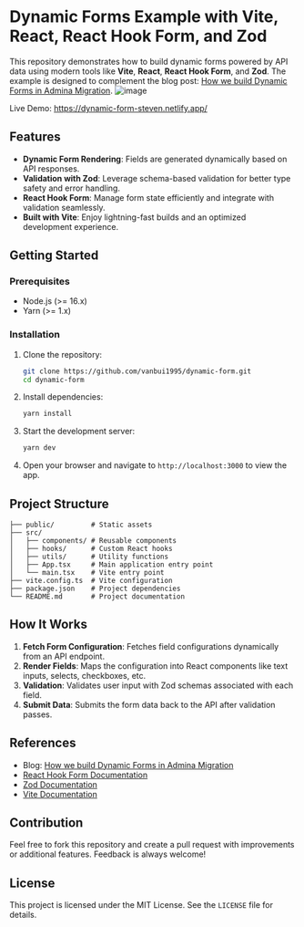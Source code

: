 
# Dynamic Forms Example with Vite, React, React Hook Form, and Zod

This repository demonstrates how to build dynamic forms powered by API data using modern tools like **Vite**, **React**, **React Hook Form**, and **Zod**. The example is designed to complement the blog post: [How we build Dynamic Forms in Admina Migration](https://www.notion.so/mfi/How-we-build-Dynamic-Forms-in-Admina-Migration-1439b9c183cb805c83b2e47d68192e09).
![image](https://github.com/user-attachments/assets/444b9969-99d4-42ed-ae9e-cc769694c215)

Live Demo: https://dynamic-form-steven.netlify.app/

## Features

- **Dynamic Form Rendering**: Fields are generated dynamically based on API responses.
- **Validation with Zod**: Leverage schema-based validation for better type safety and error handling.
- **React Hook Form**: Manage form state efficiently and integrate with validation seamlessly.
- **Built with Vite**: Enjoy lightning-fast builds and an optimized development experience.

## Getting Started

### Prerequisites
- Node.js (>= 16.x)
- Yarn (>= 1.x)

### Installation

1. Clone the repository:
   ```bash
   git clone https://github.com/vanbui1995/dynamic-form.git
   cd dynamic-form
   ```

2. Install dependencies:
   ```bash
   yarn install
   ```

3. Start the development server:
   ```bash
   yarn dev
   ```

4. Open your browser and navigate to `http://localhost:3000` to view the app.

## Project Structure

```
├── public/         # Static assets
├── src/
│   ├── components/ # Reusable components
│   ├── hooks/      # Custom React hooks
│   ├── utils/      # Utility functions
│   ├── App.tsx     # Main application entry point
│   └── main.tsx    # Vite entry point
├── vite.config.ts  # Vite configuration
├── package.json    # Project dependencies
└── README.md       # Project documentation
```

## How It Works

1. **Fetch Form Configuration**: Fetches field configurations dynamically from an API endpoint.
2. **Render Fields**: Maps the configuration into React components like text inputs, selects, checkboxes, etc.
3. **Validation**: Validates user input with Zod schemas associated with each field.
4. **Submit Data**: Submits the form data back to the API after validation passes.

## References

- Blog: [How we build Dynamic Forms in Admina Migration](https://www.notion.so/mfi/How-we-build-Dynamic-Forms-in-Admina-Migration-1439b9c183cb805c83b2e47d68192e09)
- [React Hook Form Documentation](https://react-hook-form.com/)
- [Zod Documentation](https://zod.dev/)
- [Vite Documentation](https://vitejs.dev/)

## Contribution

Feel free to fork this repository and create a pull request with improvements or additional features. Feedback is always welcome!

## License

This project is licensed under the MIT License. See the `LICENSE` file for details.

